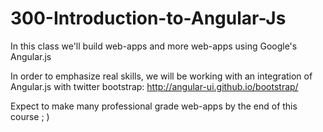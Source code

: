300-Introduction-to-Angular-Js
==============================

In this class we'll build web-apps and more web-apps using Google's Angular.js 


In order to emphasize real skills, we will be working with an integration of Angular.js
with twitter bootstrap: http://angular-ui.github.io/bootstrap/

Expect to make many professional grade web-apps by the end of this course ; ) 
